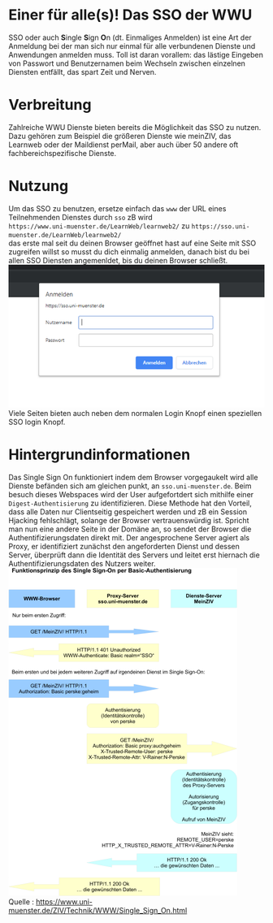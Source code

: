 # Einer für alle(s)! Das SSO der WWU
SSO oder auch **S**ingle **S**ign **O**n (dt. Einmaliges Anmelden) ist eine Art der
Anmeldung bei der man sich nur einmal für alle verbundenen Dienste und Anwendungen
anmelden muss. Toll ist daran vorallem: das lästige Eingeben von Passwort und Benutzernamen
beim Wechseln zwischen einzelnen Diensten entfällt, das spart Zeit und Nerven.

# Verbreitung
Zahlreiche WWU Dienste bieten bereits die Möglichkeit das SSO zu nutzen. Dazu gehören zum Beispiel
die größeren Dienste wie meinZIV, das Learnweb oder der Maildienst perMail, aber auch über 50 andere oft
fachbereichspezifische Dienste.

# Nutzung
Um das SSO zu benutzen, ersetze einfach das `www` der URL eines Teilnehmenden Dienstes  durch `sso` zB wird\
`https://www.uni-muenster.de/LearnWeb/learnweb2/` zu `https://sso.uni-muenster.de/LearnWeb/learnweb2/`\
 das erste mal seit du deinen Browser geöffnet hast auf eine Seite mit SSO zugreifen willst so musst du dich
einmalig anmelden, danach bist du bei allen SSO Diensten angemenldet, bis du deinen Browser schließt.\
![Anmeldebox](images/loginbox.png "Authentifizierungsaufforderung")
Viele Seiten bieten auch neben dem normalen Login Knopf einen speziellen SSO login Knopf.

# Hintergrundinformationen
Das Single Sign On funktioniert indem dem Browser vorgegaukelt wird alle Dienste befänden sich am gleichen punkt, 
an `sso.uni-muenster.de`. Beim besuch dieses Webspaces wird der User aufgefortdert sich mithilfe einer 
`Digest-Authentisierung` zu identifizieren. Diese Methode hat den Vorteil, dass alle Daten nur Clientseitig gespeichert
werden und zB ein Session Hjacking fehlschlägt, solange der Browser vertrauenswürdig ist. Spricht man nun eine andere
Seite in der Domäne an, so sendet der Browser die Authentifizierungsdaten direkt mit. Der angesprochene Server agiert
als Proxy, er identifiziert zunächst den angeforderten Dienst und dessen Server, überprüft dann die Identität des 
Servers und leitet erst hiernach die Authentifizierungsdaten des Nutzers weiter.\
![Datenaustausch zwischen sso server, client und dienst server](images/grafik_single_sign_on.png)\
Quelle : <a>https://www.uni-muenster.de/ZIV/Technik/WWW/Single_Sign_On.html</a>
